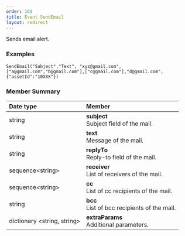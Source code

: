 ```yaml
---
order: 160
title: Event SendEmail
layout: redirect
---
```


<span style="color: rgb(0,0,0);">Sends email alert. 

### Examples

	SendEmail("Subject","Text", "xyz@gmail.com",["a@gmail.com","b@gmail.com"],["c@gmail.com"],"d@gmail.com",{"assetId":"10XXX"})

### Member Summary

|Date type|Member|
|:---|:---|
|string|**subject** <br> Subject field of the mail.
|string|**text** <br> Message of the mail.
|string|**replyTo** <br> Reply-to field of the mail.
|sequence&#60;string>|**receiver** <br> List of receivers of the mail.
|sequence&#60;string>|**cc** <br> List of cc recipients of the mail.
|string|**bcc** <br> List of bcc recipients of the mail.
|dictionary &#60;string, string>|**extraParams** <br> Additional parameters.

